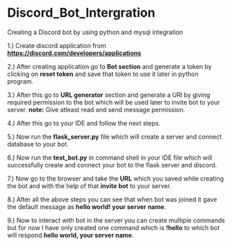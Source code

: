 # Discord_Bot_Intergration
Creating a Discord bot by using python and mysql integration

1.) Create discord application from **https://discord.com/developers/applications** 

2.) After creating application go to **Bot section** and generate a token by clicking on **reset token** and save that token to use it later in python program.

3.) After this go to **URL generator** section and generate a URl by giving required permission to the bot which will be used later to invite bot to your server.
**note:** Give atleast read and send message permission.

4.) After this go to your IDE and follow the next steps.

5.) Now run the **flask_server.py** file which will create a server and connect database to your bot.

6.) Now run the **test_bot.py** in command shell in your IDE file which will successfully create and connect your bot to the flask server and discord.

7.) Now go to the browser and take the **URL** which you saved while creating the bot and with the help of that **invite bot** to your server.

8.) After all the above steps you can see that when bot was joined it gave the default message as **hello world! your server name**.

9.) Now to interact with bot in the server you can create multiple commands but for now I have only created one command which is **!hello** to which bot will respond **hello world, your server name**.
